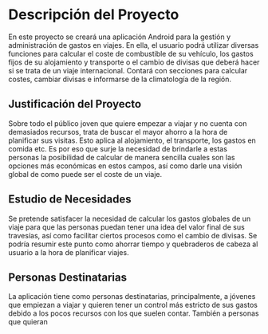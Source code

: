 # Descripción del Proyecto
En este proyecto se creará una aplicación Android para la gestión y administración de gastos en viajes. En ella, el usuario podrá utilizar diversas funciones para calcular el coste de combustible de su vehículo, los gastos fijos de su alojamiento y transporte o el cambio de divisas que deberá hacer si se trata de un viaje internacional. 
Contará con secciones para calcular costes, cambiar divisas e informarse de la climatología de la región.

## Justificación del Proyecto
Sobre todo el público joven que quiere empezar a viajar y no cuenta con demasiados recursos, trata de buscar el mayor ahorro a la hora de planificar sus visitas. Esto aplica al alojamiento, el transporte, los gastos en comida etc. Es por eso que surje la necesidad de brindarle a estas personas la posibilidad de calcular de manera sencilla cuales son las opciones más económicas en estos campos, así como darle una visión global de como puede ser el coste de un viaje. 

## Estudio de Necesidades
Se pretende satisfacer la necesidad de calcular los gastos globales de un viaje para que las personas puedan tener una idea del valor final de sus travesías, así como facilitar ciertos procesos como el cambio de divisas. Se podría resumir este punto como ahorrar tiempo y quebraderos de cabeza al usuario a la hora de planificar viajes.

## Personas Destinatarias
La aplicación tiene como personas destinatarias, principalmente, a jóvenes que empiezan a viajar y quieren tener un control más estricto de sus gastos debido a los pocos recursos con los que suelen contar. También a personas que quieran 
